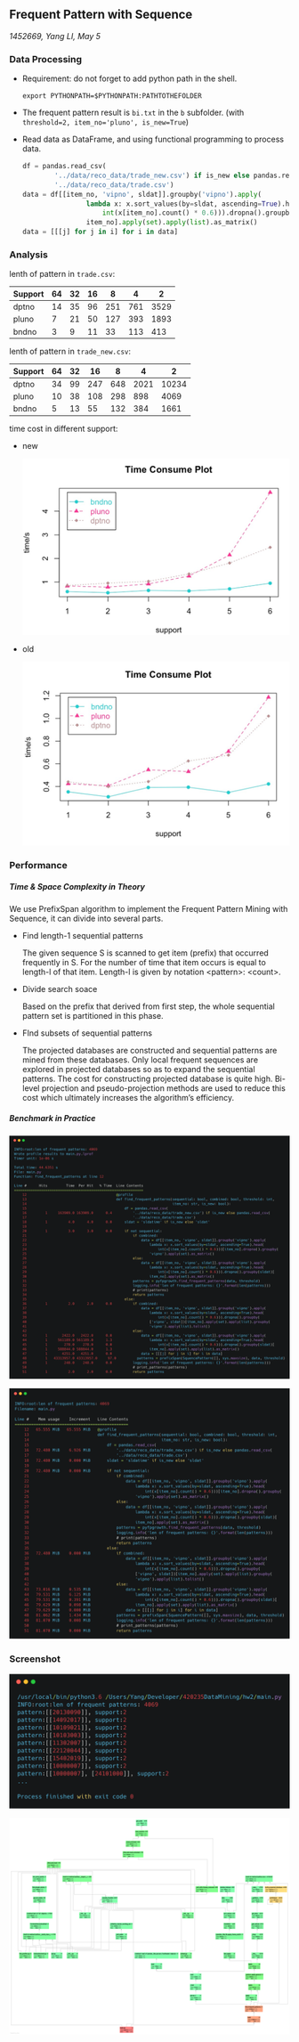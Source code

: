 ## Frequent Pattern with Sequence

*1452669, Yang LI, May 5*

### Data Processing

- Requirement: do not forget to add python path in the shell.

  ```shell
  export PYTHONPATH=$PYTHONPATH:PATHTOTHEFOLDER
  ```

- The frequent pattern result is `bi.txt` in the `b` subfolder.  (with `threshold=2, item_no='pluno', is_new=True`)

- Read data as DataFrame, and using functional programming to process data.

  ```python
  df = pandas.read_csv(
          '../data/reco_data/trade_new.csv') if is_new else pandas.read_csv(
          '../data/reco_data/trade.csv')
  data = df[[item_no, 'vipno', sldat]].groupby('vipno').apply(
                  lambda x: x.sort_values(by=sldat, ascending=True).head(
                      int(x[item_no].count() * 0.6))).dropna().groupby(sldat)[
                  item_no].apply(set).apply(list).as_matrix()
  data = [[[j] for j in i] for i in data]
  ```

### Analysis

lenth of pattern in `trade.csv`:

| Support | 64   | 32   | 16   | 8    | 4    | 2    |
| ------- | ---- | ---- | ---- | ---- | ---- | ---- |
| dptno   | 14   | 35   | 96   | 251  | 761  | 3529 |
| pluno   | 7    | 21   | 50   | 127  | 393  | 1893 |
| bndno   | 3    | 9    | 11   | 33   | 113  | 413  |

lenth of pattern in `trade_new.csv`:

| Support | 64   | 32   | 16   | 8    | 4    | 2     |
| ------- | ---- | ---- | ---- | ---- | ---- | ----- |
| dptno   | 34   | 99   | 247  | 648  | 2021 | 10234 |
| pluno   | 10   | 38   | 108  | 298  | 898  | 4069  |
| bndno   | 5    | 13   | 55   | 132  | 384  | 1661  |

time cost in different support:

- new

  ![](../res/bi_new.jpg)

- old

  ![](../res/bi_old.jpg)

### Performance

##### Time & Space Complexity in Theory

We use PrefixSpan algorithm to implement the Frequent Pattern Mining with Sequence, it can divide into several parts.

- Find length-1 sequential patterns

  The given sequence S is scanned to get item (prefix) that occurred frequently in S. For the number of time that item occurs is equal to length-l of that item. Length-l is given by notation \<pattern>: \<count>.

- Divide search soace

  Based on the prefix that derived from first step, the whole sequential pattern set is partitioned in this phase. 

- FInd subsets of sequential patterns

  The projected databases are constructed and sequential patterns are mined from these databases. Only local frequent sequences are explored in projected databases so as to expand the sequential patterns. The cost for constructing projected database is quite high. Bi-level projection and pseudo-projection methods are used to reduce this cost which ultimately increases the algorithm’s efficiency.

##### Benchmark in Practice

![](../res/biline.png)

![](../res/bimem.png)

### Screenshot

![](../res/bi.png)

![](../res/biprofile.png)